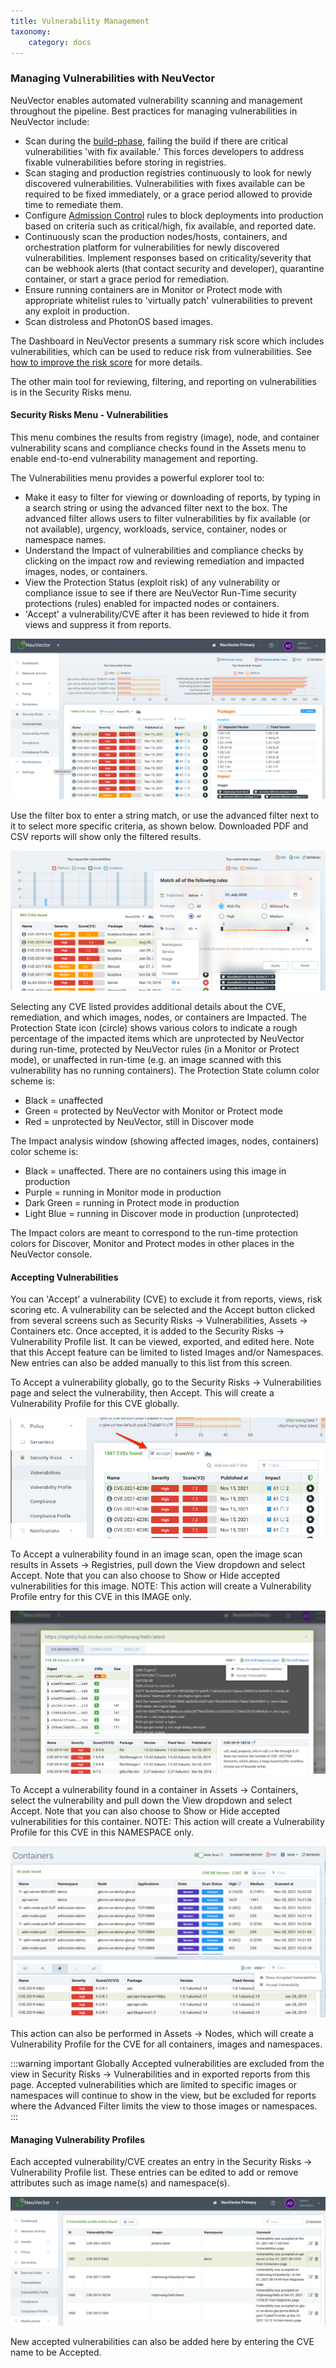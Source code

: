 ```yaml
---
title: Vulnerability Management
taxonomy:
    category: docs
---
```


### Managing Vulnerabilities with NeuVector

NeuVector enables automated vulnerability scanning and management throughout the pipeline. Best practices for managing vulnerabilities in NeuVector include:

+ Scan during the [build-phase](/scanning/build), failing the build if there are critical vulnerabilities 'with fix available.' This forces developers to address fixable vulnerabilities before storing in registries.
+ Scan staging and production registries continuously to look for newly discovered vulnerabilities. Vulnerabilities with fixes available can be required to be fixed immediately, or a grace period allowed to provide time to remediate them.
+ Configure [Admission Control](/policy/admission) rules to block deployments into production based on criteria such as critical/high, fix available, and reported date.
+ Continuously scan the production nodes/hosts, containers, and orchestration platform for vulnerabilities for newly discovered vulnerabilities. Implement responses based on criticality/severity that can be webhook alerts (that contact security and developer), quarantine container, or start a grace period for remediation.
+ Ensure running containers are in Monitor or Protect mode with appropriate whitelist rules to 'virtually patch' vulnerabilities to prevent any exploit in production.
+ Scan distroless and PhotonOS based images.

The Dashboard in NeuVector presents a summary risk score which includes vulnerabilities, which can be used to reduce risk from vulnerabilities. See [how to improve the risk score](/navigation/improve_score) for more details.

The other main tool for reviewing, filtering, and reporting on vulnerabilities is in the Security Risks menu.

#### Security Risks Menu - Vulnerabilities

This menu combines the results from registry (image), node, and container vulnerability scans and compliance checks found in the Assets menu to enable end-to-end vulnerability management and reporting.

The Vulnerabilities menu provides a powerful explorer tool to: 

+ Make it easy to filter for viewing or downloading of reports, by typing in a search string or using the advanced filter next to the box. The advanced filter allows users to filter vulnerabilities by fix available (or not available), urgency, workloads, service, container, nodes or namespace names.
+ Understand the Impact of vulnerabilities and compliance checks by clicking on the impact row and reviewing remediation and impacted images, nodes, or containers.
+ View the Protection Status (exploit risk) of any vulnerability or compliance issue to see if there are NeuVector Run-Time security protections (rules) enabled for impacted nodes or containers.
+ 'Accept' a vulnerability/CVE after it has been reviewed to hide it from views and suppress it from reports.

![SecurityRisks](vulnerabilities_4_4.png)

Use the filter box to enter a string match, or use the advanced filter next to it to select more specific criteria, as shown below. Downloaded PDF and CSV reports will show only the filtered results.

![AdvancedFilter](advanced_filter_4.png)

Selecting any CVE listed provides additional details about the CVE, remediation, and which images, nodes, or containers are Impacted. The Protection State icon (circle) shows various colors to indicate a rough percentage of the impacted items which are unprotected by NeuVector during run-time, protected by NeuVector rules (in a Monitor or Protect mode), or unaffected in run-time (e.g. an image scanned with this vulnerability has no running containers). The Protection State column color scheme is:

+ Black = unaffected
+ Green = protected by NeuVector with Monitor or Protect mode
+ Red = unprotected by NeuVector, still in Discover mode

The Impact analysis window (showing affected images, nodes, containers) color scheme is:

+ Black = unaffected. There are no containers using this image in production
+ Purple = running in Monitor mode in production
+ Dark Green = running in Protect mode in production
+ Light Blue = running in Discover mode in production (unprotected)

The Impact colors are meant to correspond to the run-time protection colors for Discover, Monitor and Protect modes in other places in the NeuVector console.

#### Accepting Vulnerabilities 

You can 'Accept' a vulnerability (CVE) to exclude it from reports, views, risk scoring etc. A vulnerability can be selected and the Accept button clicked from several screens such as Security Risks -> Vulnerabilities, Assets -> Containers etc. Once accepted, it is added to the Security Risks -> Vulnerability Profile list. It can be viewed, exported, and edited here. Note that this Accept feature can be limited to listed Images and/or Namespaces. New entries can also be added manually to this list from this screen.

To Accept a vulnerability globally, go to the Security Risks -> Vulnerabilities page and select the vulnerability, then Accept. This will create a Vulnerability Profile for this CVE globally.

![global](accept_global.png)

To Accept a vulnerability found in an image scan, open the image scan results in Assets -> Registries, pull down the View dropdown and select Accept. Note that you can also choose to Show or Hide accepted vulnerabilities for this image. NOTE: This action will create a Vulnerability Profile entry for this CVE in this IMAGE only.

![image](accept_image_cve.png)

To Accept a vulnerability found in a container in Assets -> Containers, select the vulnerability and pull down the View dropdown and select Accept. Note that you can also choose to Show or Hide accepted vulnerabilities for this container. NOTE: This action will create a Vulnerability Profile for this CVE in this NAMESPACE only.

![container](accept_containers.png)

This action can also be performed in Assets -> Nodes, which will create a Vulnerability Profile for the CVE for all containers, images and namespaces.

:::warning important
Globally Accepted vulnerabilities are excluded from the view in Security Risks -> Vulnerabilities and in exported reports from this page. Accepted vulnerabilities which are limited to specific images or namespaces will continue to show in the view, but be excluded for reports where the Advanced Filter limits the view to those images or namespaces.
:::

#### Managing Vulnerability Profiles

Each accepted vulnerability/CVE creates an entry in the Security Risks -> Vulnerability Profile list. These entries can be edited to add or remove attributes such as image name(s) and namespace(s).

![profile](vuln_profile.png)

New accepted vulnerabilities can also be added here by entering the CVE name to be Accepted.
